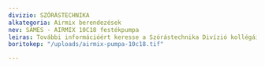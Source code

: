```yaml
---
divizio: SZÓRÁSTECHNIKA
alkategoria: Airmix berendezések
nev: SAMES - AIRMIX 10C18 festékpumpa
leiras: További információért keresse a Szórástechnika Divízió kollégáit
boritokep: "/uploads/airmix-pumpa-10c18.tif"

---
```

